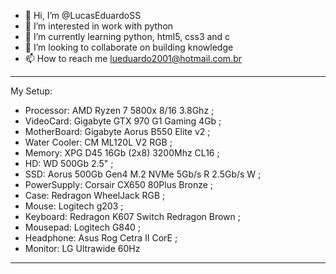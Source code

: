 - 👋 Hi, I’m @LucasEduardoSS
- 👀 I’m interested in work with python
- 🌱 I’m currently learning python, html5, css3 and c
- 💞️ I’m looking to collaborate on building knowledge
- 📫 How to reach me lueduardo2001@hotmail.com.br

<!---
LucasEduardoSS/LucasEduardoSS is a ✨ special ✨ repository because its `README.md` (this file) appears on your GitHub profile.
You can click the Preview link to take a look at your changes.
--->

-------------------------------------------------------------
My Setup:

- Processor: AMD Ryzen 7 5800x 8/16 3.8Ghz ;
- VideoCard: Gigabyte GTX 970 G1 Gaming 4Gb ;
- MotherBoard: Gigabyte Aorus B550 Elite v2 ;
- Water Cooler: CM ML120L V2 RGB ;
- Memory: XPG D45 16Gb (2x8) 3200Mhz CL16 ;
- HD: WD 500Gb 2.5" ;
- SSD: Aorus 500Gb Gen4 M.2 NVMe 5Gb/s R 2.5Gb/s W ;
- PowerSupply: Corsair CX650 80Plus Bronze ;
- Case: Redragon WheelJack RGB ;
- Mouse: Logitech g203 ;
- Keyboard: Redragon K607 Switch Redragon Brown ;
- Mousepad: Logitech G840 ;
- Headphone: Asus Rog Cetra II CorE ;
- Monitor: LG Ultrawide 60Hz
-------------------------------------------------------------
